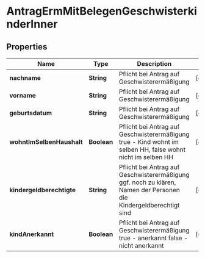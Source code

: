 

# AntragErmMitBelegenGeschwisterkinderInner


## Properties

| Name | Type | Description | Notes |
|------------ | ------------- | ------------- | -------------|
|**nachname** | **String** | Pflicht bei Antrag auf Geschwisterermäßigung |  [optional] |
|**vorname** | **String** | Pflicht bei Antrag auf Geschwisterermäßigung |  [optional] |
|**geburtsdatum** | **String** | Pflicht bei Antrag auf Geschwisterermäßigung |  [optional] |
|**wohntImSelbenHaushalt** | **Boolean** | Pflicht bei Antrag auf Geschwisterermäßigung true - Kind wohnt im selben HH, false wohnt nicht im selben HH |  [optional] |
|**kindergeldberechtigte** | **String** | Pflicht bei Antrag auf Geschwisterermäßigung ggf. noch zu klären,  Namen der Personen die Kindergeldberechtigt sind |  [optional] |
|**kindAnerkannt** | **Boolean** | Pflicht bei Antrag auf Geschwisterermäßigung true - anerkannt false - nicht anerkannt |  [optional] |



